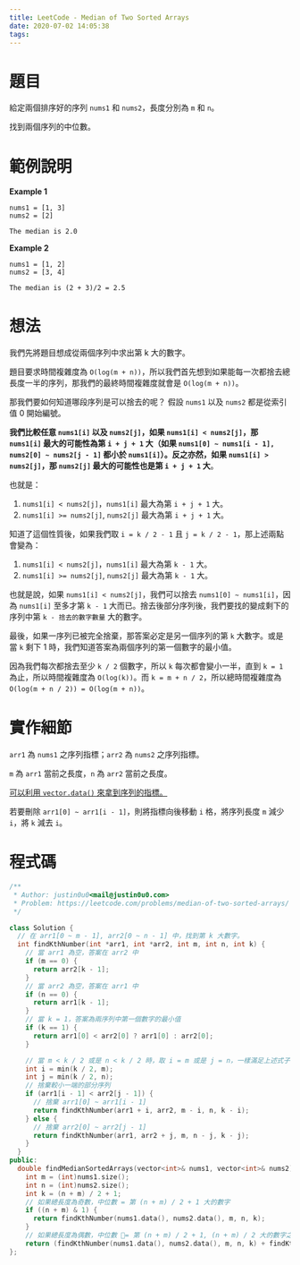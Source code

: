 ```yaml
---
title: LeetCode - Median of Two Sorted Arrays
date: 2020-07-02 14:05:38
tags:
---
```


# 題目
給定兩個排序好的序列 `nums1` 和 `nums2`，長度分別為 `m` 和 `n`。

找到兩個序列的中位數。

# 範例說明

**Example 1**
```
nums1 = [1, 3]
nums2 = [2]

The median is 2.0
```

**Example 2**
```
nums1 = [1, 2]
nums2 = [3, 4]

The median is (2 + 3)/2 = 2.5
```

<!-- more -->

# 想法
我們先將題目想成從兩個序列中求出第 k 大的數字。

題目要求時間複雜度為 `O(log(m + n))`，所以我們首先想到如果能每一次都捨去總長度一半的序列，那我們的最終時間複雜度就會是 `O(log(m + n))`。

那我們要如何知道哪段序列是可以捨去的呢？
假設 `nums1` 以及 `nums2` 都是從索引值 0 開始編號。

**我們比較任意 `nums1[i]` 以及 `nums2[j]`，如果 `nums1[i] < nums2[j]`，那 `nums1[i]` 最大的可能性為第 `i + j + 1` 大（如果 `nums1[0] ~ nums1[i - 1], nums2[0] ~ nums2[j - 1]` 都小於 `nums1[i]`）。反之亦然，如果 `nums1[i] > nums2[j]`，那 `nums2[j]` 最大的可能性也是第 `i + j + 1` 大**。

也就是：
1. `nums1[i] < nums2[j]`，`nums1[i]` 最大為第 `i + j + 1` 大。
2. `nums1[i] >= nums2[j]`, `nums2[j]` 最大為第 `i + j + 1` 大。

知道了這個性質後，如果我們取 `i = k / 2 - 1` 且 `j = k / 2 - 1`，那上述兩點會變為：
1. `nums1[i] < nums2[j]`，`nums1[i]` 最大為第 `k - 1` 大。
2. `nums1[i] >= nums2[j]`, `nums2[j]` 最大為第 `k - 1` 大。

也就是說，如果 `nums1[i] < nums2[j]`，我們可以捨去 `nums1[0] ~ nums1[i]`，因為 `nums1[i]` 至多才第 `k - 1` 大而已。捨去後部分序列後，我們要找的變成剩下的序列中第 `k - 捨去的數字數量` 大的數字。

最後，如果一序列已被完全捨棄，那答案必定是另一個序列的第 `k` 大數字。或是當 `k` 剩下 1 時，我們知道答案為兩個序列的第一個數字的最小值。

因為我們每次都捨去至少 `k / 2` 個數字，所以 `k` 每次都會變小一半，直到 `k = 1` 為止，所以時間複雜度為 `O(log(k))`。而 `k = m + n / 2`，所以總時間複雜度為 `O(log(m + n / 2)) = O(log(m + n))`。

# 實作細節
`arr1` 為 `nums1` 之序列指標；`arr2` 為 `nums2` 之序列指標。

`m` 為 `arr1` 當前之長度，`n` 為 `arr2` 當前之長度。

[可以利用 `vector.data()` 來拿到序列的指標。](http://www.cplusplus.com/reference/vector/vector/data/)

若要刪除 `arr1[0] ~ arr1[i - 1]`，則將指標向後移動 `i` 格，將序列長度 `m` 減少 `i`，將 `k` 減去 `i`。

# 程式碼
```cpp
/**
 * Author: justin0u0<mail@justin0u0.com>
 * Problem: https://leetcode.com/problems/median-of-two-sorted-arrays/
 */

class Solution {
  // 在 arr1[0 ~ m - 1], arr2[0 ~ n - 1] 中，找到第 k 大數字。
  int findKthNumber(int *arr1, int *arr2, int m, int n, int k) {
    // 當 arr1 為空，答案在 arr2 中
    if (m == 0) {
      return arr2[k - 1];
    }
    // 當 arr2 為空，答案在 arr1 中
    if (n == 0) {
      return arr1[k - 1];
    }
    // 當 k = 1，答案為兩序列中第一個數字的最小值
    if (k == 1) {
      return arr1[0] < arr2[0] ? arr1[0] : arr2[0];
    }

    // 當 m < k / 2 或是 n < k / 2 時，取 i = m 或是 j = n，一樣滿足上述式子
    int i = min(k / 2, m);
    int j = min(k / 2, n);
    // 捨棄較小一端的部分序列
    if (arr1[i - 1] < arr2[j - 1]) {
      // 捨棄 arr1[0] ~ arr1[i - 1]
      return findKthNumber(arr1 + i, arr2, m - i, n, k - i);
    } else {
      // 捨棄 arr2[0] ~ arr2[j - 1]
      return findKthNumber(arr1, arr2 + j, m, n - j, k - j);
    }
  }
public:
  double findMedianSortedArrays(vector<int>& nums1, vector<int>& nums2) {
    int m = (int)nums1.size();
    int n = (int)nums2.size();
    int k = (n + m) / 2 + 1;
    // 如果總長度為奇數，中位數 = 第 (n + m) / 2 + 1 大的數字
    if ((n + m) & 1) {
      return findKthNumber(nums1.data(), nums2.data(), m, n, k);
    }
    // 如果總長度為偶數，中位數 = 第 (n + m) / 2 + 1, (n + m) / 2 大的數字之平均
    return (findKthNumber(nums1.data(), nums2.data(), m, n, k) + findKthNumber(nums1.data(), nums2.data(), m, n, k - 1)) / 2.0;
};

```
